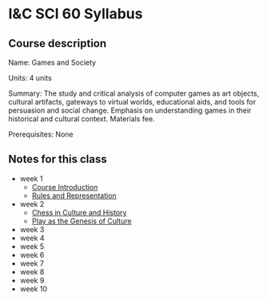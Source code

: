 # I&C SCI 60 Syllabus

## Course description

Name: Games and Society

Units: 4 units

Summary: The study and critical analysis of computer games as art objects, cultural artifacts, gateways to virtual worlds, educational aids, and tools for persuasion and social change. Emphasis on understanding games in their historical and cultural context. Materials fee.

Prerequisites: None

## Notes for this class

- week 1
    - [Course Introduction](./week1/course-intro.md)
    - [Rules and Representation](./week1/rules-and-representation.md)
- week 2
    - [Chess in Culture and History](./week2/chess-culture-history.md)
    - [Play as the Genesis of Culture](./week2/play-culture.md)
- week 3
- week 4
- week 5
- week 6
- week 7
- week 8
- week 9
- week 10